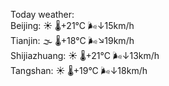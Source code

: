 Today weather:  
Beijing: ☀️ 🌡️+21°C 🌬️↓15km/h  
Tianjin: 🌫  🌡️+18°C 🌬️↘19km/h  
Shijiazhuang: ☀️ 🌡️+21°C 🌬️↓13km/h  
Tangshan: ☀️ 🌡️+19°C 🌬️↓18km/h  
